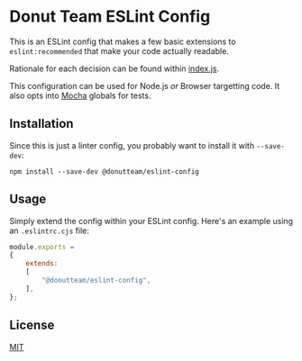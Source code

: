 # Donut Team ESLint Config
This is an ESLint config that makes a few basic extensions to `eslint:recommended` that make your code actually readable.

Rationale for each decision can be found within [index.js](https://github.com/donutteam/eslint-config/blob/main/index.js).

This configuration can be used for Node.js *or* Browser targetting code. It also opts into [Mocha](https://mochajs.org/) globals for tests.

## Installation
Since this is just a linter config, you probably want to install it with `--save-dev`:

```
npm install --save-dev @donutteam/eslint-config
```

## Usage
Simply extend the config within your ESLint config. Here's an example using an `.eslintrc.cjs` file:

```js
module.exports =
{
	extends:
	[
		"@donutteam/eslint-config",
	],
};
```

## License
[MIT](https://github.com/donutteam/eslint-config/blob/main/LICENSE.md)